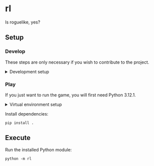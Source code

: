 # rl

Is roguelike, yes?

## Setup

### Develop

These steps are only necessary if you wish to contribute to the project.

<details>
<summary>Development setup</summary>

<br />

Use [`nvm`][] to select the appropriate node version:

```shell
nvm use  # you may need to `nvm install` first
```

Install node-based developer dependencies:

```shell
npm ci
```

Use [`pyenv`][] or your virtual environment manager of choice to create a
virtualenv with Python 3.12.1:

```shell
pyenv install 3.12.1
pyenv virtualenv 3.12 rl
pyenv activate rl
```

Install the project and its dependencies as editable:

```shell
pip install -e .[dev]
```

</details>

### Play

If you just want to run the game, you will first need Python 3.12.1.

<details>
<summary>Virtual environment setup</summary>

<br />

If you don't want to use your system Python installation, use [`pyenv`][] or
your virtual environment manager of choice to create a virtualenv with Python
3.12.1:

```shell
pyenv install 3.12.1
pyenv virtualenv 3.12 rl
pyenv activate rl
```

</details>

Install dependencies:

```shell
pip install .
```

## Execute

Run the installed Python module:

```shell
python -m rl
```

[`nvm`]: https://github.com/nvm-sh/nvm/blob/master/README.md#installing-and-updating
[`pyenv`]: https://github.com/pyenv/pyenv/blob/master/README.md#installation
